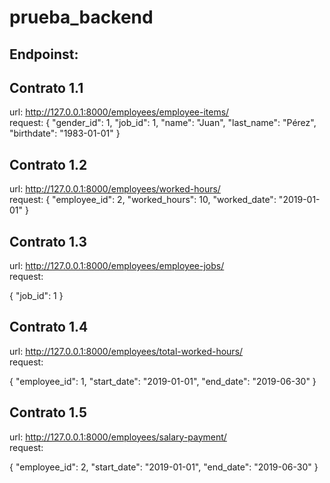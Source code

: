 # prueba_backend

## Endpoinst:
## Contrato 1.1
  url:
  http://127.0.0.1:8000/employees/employee-items/ <br />
 request:
  {
    "gender_id": 1, 
    "job_id": 1, 
    "name": "Juan", 
    "last_name": "Pérez", 
    "birthdate": "1983-01-01" 
 }
 
 ## Contrato 1.2
 
 url:
  http://127.0.0.1:8000/employees/worked-hours/ <br />
  request:
  {
    "employee_id": 2, 
    "worked_hours": 10, 
    "worked_date": "2019-01-01" 
}


 ## Contrato 1.3
 
 url:
  http://127.0.0.1:8000/employees/employee-jobs/ <br />
  request:
  
{
    "job_id": 1
}

 ## Contrato 1.4
 
 url:
  http://127.0.0.1:8000/employees/total-worked-hours/ <br />
  request:
  
{
    "employee_id": 1, 
    "start_date": "2019-01-01", 
    "end_date": "2019-06-30"
}


## Contrato 1.5
 
 url:
  http://127.0.0.1:8000/employees/salary-payment/ <br />
  request:
  
{
    "employee_id": 2, 
    "start_date": "2019-01-01", 
    "end_date": "2019-06-30"
}


